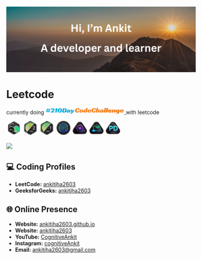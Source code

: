 <p align="center">
  <img src="thumbnail.png" alt="ankitjha2603">
</p>

<!------------------------------------------>
<!-- SECTION:  leetcode badge-->

# Leetcode

<p class="leetcode-210DayCodeChallenge">
  currently doing
  <a href="https://www.linkedin.com/feed/hashtag/?keywords=210daycodechallenge" target="_blank" class="box">
      <img src="210DayCodeChallenge.png?t=2" width="210px"></img>
  </a>
  with leetcode
</p>

<img src="leetcode_badge/2024-50.gif" width="40px"></img>
<img src="leetcode_badge/2024-02.gif" width="40px"></img>
<img src="leetcode_badge/2024-01.gif" width="40px"></img>
<img src="leetcode_badge/LeetCode_75.gif" width="40px"></img>
<img src="leetcode_badge/Top_100_Liked.gif" width="40px"></img>
<img src="leetcode_badge/Top_Interview_150.gif" width="40px"></img>
<img src="leetcode_badge/Introduction_to_Pandas.gif" width="40px"></img>
<br>
<br>
<a href="https://leetcode.com/ankitjha2603/">
    <img src="https://leetcard.jacoblin.cool/ankitjha2603?ext=activity"></img>
    <!---<img src="https://leetcard.jacoblin.cool/ankitjha2603?ext=contest"></img>-->
<a>


<!------------------------------------------>

<!------------------------------------------>
<!-- SECTION: contact me -->

## 💻 Coding Profiles

- **LeetCode:** [ankitjha2603](https://leetcode.com/ankitjha2603/)
- **GeeksforGeeks:** [ankitjha2603](https://auth.geeksforgeeks.org/user/ankitjha2603)

## 🌐 Online Presence

- **Website:** [ankitjha2603.github.io](https://ankitjha2603.github.io/)
- **Website:** [ankitjha2603](https://linkedin.com/in/ankitjha2603)
- **YouTube:** [CognitiveAnkit](https://www.youtube.com/@cognitiveAnkit)
- **Instagram:** [cognitiveAnkit](https://www.instagram.com/cognitiveAnkit/)
- **Email:** <a href="mailto:ankitjha2603@gmail.com">ankitjha2603@gmail.com</a>

<!--

-->
